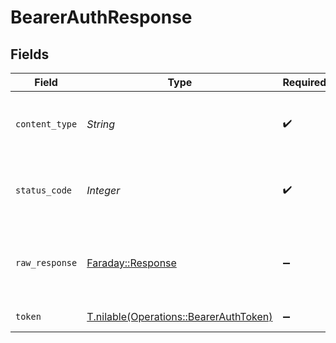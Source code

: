 # BearerAuthResponse


## Fields

| Field                                                                                | Type                                                                                 | Required                                                                             | Description                                                                          |
| ------------------------------------------------------------------------------------ | ------------------------------------------------------------------------------------ | ------------------------------------------------------------------------------------ | ------------------------------------------------------------------------------------ |
| `content_type`                                                                       | *String*                                                                             | :heavy_check_mark:                                                                   | HTTP response content type for this operation                                        |
| `status_code`                                                                        | *Integer*                                                                            | :heavy_check_mark:                                                                   | HTTP response status code for this operation                                         |
| `raw_response`                                                                       | [Faraday::Response](https://www.rubydoc.info/gems/faraday/Faraday/Response)          | :heavy_minus_sign:                                                                   | Raw HTTP response; suitable for custom response parsing                              |
| `token`                                                                              | [T.nilable(Operations::BearerAuthToken)](../../models/operations/bearerauthtoken.md) | :heavy_minus_sign:                                                                   | Successful authentication.                                                           |